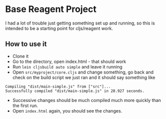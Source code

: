 # Base Reagent Project

I had a lot of trouble just getting something set up and running, so
this is intended to be a starting point for cljs/reagent work.

## How to use it

- Clone it
- Go to the directory, open index.html - that should work
- Run `lein cljsbuild auto simple` and leave it running
- Open `src/myproject/core.cljs` and change something, go back and check
  on the build script we just ran and it should say something like
```
Compiling "dist/main-simple.js" from ["src"]...
Successfully compiled "dist/main-simple.js" in 20.927 seconds.
```
- Successive changes should be much compiled much more quickly than the first run.
- Open `index.html` again, you should see the changes.
